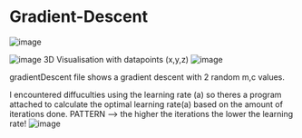# Gradient-Descent
![image](https://github.com/user-attachments/assets/2e73d116-f501-4b27-8918-997df8eb1bad)

![image](https://github.com/user-attachments/assets/f5844f75-6277-4af8-8fdd-7f71bbd6083c)
3D Visualisation with datapoints (x,y,z)
![image](https://github.com/user-attachments/assets/75aa047e-680e-49ad-9e00-a8df0cbc4a1d)

gradientDescent file shows a gradient descent with 2 random m,c values.

I encountered diffuculties using the learning rate (a) so theres a program attached to calculate the optimal learning rate(a) based on the amount of iterations done.
PATTERN --> the higher the iterations the lower the learning rate!
![image](https://github.com/user-attachments/assets/e354cdb6-8552-4454-8eb0-8b4f5abed709)

